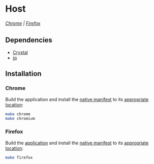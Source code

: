 # Host

###### [Chrome](#chrome) | [Firefox](#firefox)

## Dependencies

- [Crystal]
- [jq]

## Installation

### Chrome

Build the application and install the [native manifest][Native messaging host] to its [appropriate location][Native messaging host location]:

``` sh
make chrome
make chromium
```

### Firefox

Build the [application](host) and install the [native manifest][Firefox – Native manifests] to its [appropriate location][Firefox – Native manifest location]:

``` sh
make firefox
```

[Crystal]: https://crystal-lang.org
[jq]: https://stedolan.github.io/jq/
[Native messaging host]: https://developer.chrome.com/extensions/nativeMessaging#native-messaging-host
[Native messaging host location]: https://developer.chrome.com/extensions/nativeMessaging#native-messaging-host-location
[Firefox – Native manifests]: https://developer.mozilla.org/en-US/docs/Mozilla/Add-ons/WebExtensions/Native_manifests
[Firefox – Native manifest location]: https://developer.mozilla.org/en-US/docs/Mozilla/Add-ons/WebExtensions/Native_manifests#Manifest_location
